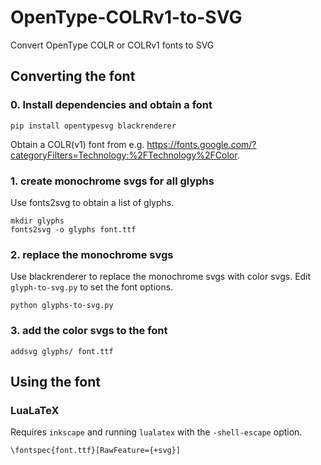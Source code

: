 # OpenType-COLRv1-to-SVG
Convert OpenType COLR or COLRv1 fonts to SVG

## Converting the font

### 0. Install dependencies and obtain a font
```
pip install opentypesvg blackrenderer
```

Obtain a COLR(v1) font from e.g. https://fonts.google.com/?categoryFilters=Technology:%2FTechnology%2FColor.

### 1. create monochrome svgs for all glyphs
Use fonts2svg to obtain a list of glyphs.
```
mkdir glyphs
fonts2svg -o glyphs font.ttf
```

### 2. replace the monochrome svgs
Use blackrenderer to replace the monochrome svgs with color svgs. Edit ``glyph-to-svg.py`` to set the font options.
```
python glyphs-to-svg.py
```

### 3. add the color svgs to the font
```
addsvg glyphs/ font.ttf
```

## Using the font

### LuaLaTeX
Requires ``inkscape`` and running ``lualatex`` with the ``-shell-escape`` option.
```
\fontspec{font.ttf}[RawFeature={+svg}]
```
